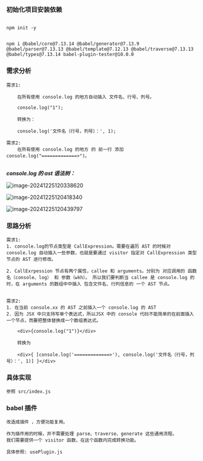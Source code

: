 ### 初始化项目安装依赖

```shell

npm init -y


npm i @babel/core@7.13.14 @babel/generator@7.13.9 @babel/parser@7.13.13 @babel/template@7.12.13 @babel/traverse@7.13.13 @babel/types@7.13.14 babel-plugin-tester@10.0.0

```

### 需求分析

```
需求1:

    在所有使用 console.log 的地方自动插入 文件名、行号、列号。

    console.log("1");

    转换为：

    console.log('文件名（行号，列号）：', 1);

需求2:
    在所有使用 console.log 的地方 的 前一行 添加 console.log("=============>")。


```

**_console.log 的 ast 语法树：_**

![image-20241225120338620](/Users/wkh/code/project/babel/insert-console-log/assets/image-20241225120338620.png)

![image-20241225120418340](/Users/wkh/code/project/babel/insert-console-log/assets/image-20241225120418340.png)

![image-20241225120439797](/Users/wkh/code/project/babel/insert-console-log/assets/image-20241225120439797.png)

### 思路分析

```
需求1:
1. console.log的节点类型是 CallExpression。需要在遍历 AST 的时候对 console.log 自动插入一些参数，也就是要通过 visitor 指定对 CallExpression 类型节点的 AST 进行修改。

2. CallExrpession 节点有两个属性，callee 和 arguments。分别为 对应调用的 函数名（console、log） 和 参数（wkh）。 所以我们要判断当 callee 是 console.log 的时，在 arguments 的数组中中插入 包含文件名、行列信息的 一个 AST 节点。


需求2:
1. 在当前 console.xx 的 AST 之前插入一个 console.log 的 AST
2. 因为 JSX 中只支持写单个表达式，所以JSX 中的 console 代码不能简单的在前面插入一个节点，而要把整体替换成一个数组表达式。

    <div>{console.log("1")}</div>

    转换为

    <div>{ [console.log('=============>'), console.log('文件名（行号，列号）：', 1)] }</div>

```

### 具体实现

```
参照 src/index.js

```

### babel 插件

```
改造成插件 ，方便功能复用。

作为插件用的时候，并不需要处理 parse、traverse、generate 这些通用流程。
我们需要提供一个 visitor 函数，在这个函数内完成转换功能。

具体参照: usePlugin.js

```
